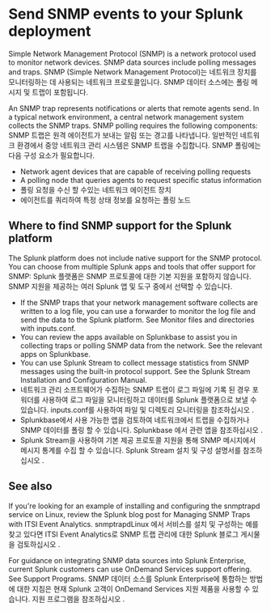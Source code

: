 # Send SNMP events to your Splunk deployment

Simple Network Management Protocol (SNMP) is a network protocol used to monitor network devices. SNMP data sources include polling messages and traps.
SNMP (Simple Network Management Protocol)는 네트워크 장치를 모니터링하는 데 사용되는 네트워크 프로토콜입니다. SNMP 데이터 소스에는 폴링 메시지 및 트랩이 포함됩니다.

An SNMP trap represents notifications or alerts that remote agents send. In a typical network environment, a central network management system collects the SNMP traps. SNMP polling requires the following components:
SNMP 트랩은 원격 에이전트가 보내는 알림 또는 경고를 나타냅니다. 일반적인 네트워크 환경에서 중앙 네트워크 관리 시스템은 SNMP 트랩을 수집합니다. SNMP 폴링에는 다음 구성 요소가 필요합니다.

- Network agent devices that are capable of receiving polling requests
- A polling node that queries agents to request specific status information
- 폴링 요청을 수신 할 수있는 네트워크 에이전트 장치
- 에이전트를 쿼리하여 특정 상태 정보를 요청하는 폴링 노드

## Where to find SNMP support for the Splunk platform

The Splunk platform does not include native support for the SNMP protocol. You can choose from multiple Splunk apps and tools that offer support for SNMP:
Splunk 플랫폼은 SNMP 프로토콜에 대한 기본 지원을 포함하지 않습니다. SNMP 지원을 제공하는 여러 Splunk 앱 및 도구 중에서 선택할 수 있습니다.

- If the SNMP traps that your network management software collects are written to a log file, you can use a forwarder to monitor the log file and send the data to the Splunk platform. See Monitor files and directories with inputs.conf.
- You can review the apps available on Splunkbase to assist you in collecting traps or polling SNMP data from the network. See the relevant apps on Splunkbase.
- You can use Splunk Stream to collect message statistics from SNMP messages using the built-in protocol support. See the Splunk Stream Installation and Configuration Manual.
- 네트워크 관리 소프트웨어가 수집하는 SNMP 트랩이 로그 파일에 기록 된 경우 포워더를 사용하여 로그 파일을 모니터링하고 데이터를 Splunk 플랫폼으로 보낼 수 있습니다. inputs.conf를 사용하여 파일 및 디렉토리 모니터링을 참조하십시오 .
- Splunkbase에서 사용 가능한 앱을 검토하여 네트워크에서 트랩을 수집하거나 SNMP 데이터를 폴링 할 수 있습니다. Splunkbase 에서 관련 앱을 참조하십시오 .
- Splunk Stream을 사용하여 기본 제공 프로토콜 지원을 통해 SNMP 메시지에서 메시지 통계를 수집 할 수 있습니다. Splunk Stream 설치 및 구성 설명서를 참조하십시오 .

## See also

If you're looking for an example of installing and configuring the snmptrapd service on Linux, review the Splunk blog post for Managing SNMP Traps with ITSI Event Analytics.
snmptrapdLinux 에서 서비스를 설치 및 구성하는 예를 찾고 있다면 ITSI Event Analytics로 SNMP 트랩 관리에 대한 Splunk 블로그 게시물을 검토하십시오 .

For guidance on integrating SNMP data sources into Splunk Enterprise, current Splunk customers can use OnDemand Services support offering. See Support Programs.
SNMP 데이터 소스를 Splunk Enterprise에 통합하는 방법에 대한 지침은 현재 Splunk 고객이 OnDemand Services 지원 제품을 사용할 수 있습니다. 지원 프로그램을 참조하십시오 .